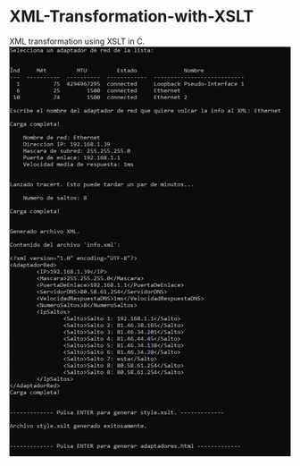 # XML-Transformation-with-XSLT
XML transformation using XSLT in C.
![Sample Image](images/sampleXML.jpg)
